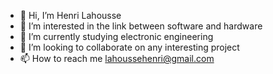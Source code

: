 - 👋 Hi, I’m Henri Lahousse
- 👀 I’m interested in the link between software and hardware
- 🌱 I’m currently studying electronic engineering
- 💞️ I’m looking to collaborate on any interesting project
- 📫 How to reach me lahoussehenri@gmail.com

<!---
lahousse/lahousse is a ✨ special ✨ repository because its `README.md` (this file) appears on your GitHub profile.
You can click the Preview link to take a look at your changes.
--->

